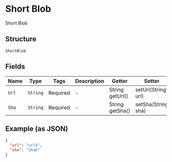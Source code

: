 
# Short Blob

Short Blob

## Structure

`ShortBlob`

## Fields

| Name | Type | Tags | Description | Getter | Setter |
|  --- | --- | --- | --- | --- | --- |
| `Url` | `String` | Required | - | String getUrl() | setUrl(String url) |
| `Sha` | `String` | Required | - | String getSha() | setSha(String sha) |

## Example (as JSON)

```json
{
  "url": "url4",
  "sha": "sha6"
}
```


